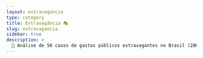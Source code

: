 ```yaml
---
layout: extravagancia
type: category
title: Extravagância 🎭
slug: extravagancia
sidebar: true
description: >
  💸 Análise de 50 casos de gastos públicos extravagantes no Brasil (2000-2025) revela uma cultura de privilégios. Compras de carros de luxo, lagostas e Viagra somam bilhões em despesas questionáveis, erodindo a confiança pública e contrastando com déficits fiscais, exigindo auditorias.
---
```

